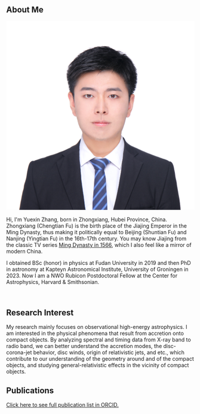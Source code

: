 ## About Me

<img class="profile-picture" src="self.jpeg">

Hi, I'm Yuexin Zhang, born in Zhongxiang, Hubei Province, China. Zhongxiang (Chengtian Fu) is the birth place of the Jiajing Emperor in the Ming Dynasty, thus making it politically equal to Beijing (Shuntian Fu) and Nanjing (Yingtian Fu) in the 16th-17th century. You may know Jiajing from the classic TV series [Ming Dynasty in 1566](https://en.wikipedia.org/wiki/Ming_Dynasty_in_1566), which I also feel like a mirror of modern China.

I obtained BSc (honor) in physics at Fudan University in 2019 and then PhD in astronomy at Kapteyn Astronomical Institute, University of Groningen in 2023. Now I am a NWO Rubicon Postdoctoral Fellow at the Center for Astrophysics, Harvard \& Smithsonian.

<br>

## Research Interest

My research mainly focuses on observational high-energy astrophysics. I am interested in the physical phenomena that result from accretion onto compact objects. By analyzing spectral and timing data from X-ray band to radio band, we can better understand the accretion modes, the disc-corona-jet behavior, disc winds, origin of relativistic jets, and etc., which contribute to our understanding of the geometry around and of the compact objects, and studying general-relativistic effects in the vicinity of compact objects.

<!-- > While all of these areas are easy to start with, it is quite complicated to further digest and do research. Previous efforts may push us towards ultimate goal.
> - With the confusing actual problems, how to solve these questions remains unknown.
> - Structual modeling of problem, complex relationships and simulation processes in the structure of the models.
>
> And I am on the way of these explorations and I have reach some achievements. -->

<!-- ## Employment

<b>Kapteyn Astronomical Institute, University of Groningen, NL</b> 2019.10--now

PhD Employee

<b>Institute of High-Energy Physics, CAS, CN</b> 2021.3--now

Visiting Researcher

<b>Department of Physics, Fudan University, CN</b> 2020.7--2020.12

Visiting Researcher

<b>Shanghai Astronomical Observatory, CAS, CN</b> 2019.6--2019.9

Summer Visiting Student -->

<!-- ## Education

<b>Kapteyn Astronomical Institute, University of Groningen, NL</b> 2019.10--now

PhD Candidate in Astronomy

<b>Department of Physics, Fudan University, CN</b> 2015.9--2019.6

B.S. (<i>Honor</i>) in Physics

<b>University of Hamburg, DE</b>, 2018.7

Summer Student -->

<!-- ## Honors

- CSC and UoG Joint PhD Scholarship, 2019--2023

- Shanghai Outstanding Graduate, 2019

- Wangdao Scholar (named after the former president of Fudan, 陈望道), 2019 -->

## Publications

[Click here to see full publication list in ORCID.](https://orcid.org/0000-0002-2268-9318)

<!-- ## Conferences

1. [Chinese Astrophysics Annual Meeting](https://mp.weixin.qq.com/s/sTRpiiAR9av1QilltNhZLg), Nanchong, CN. 2--6 Dec 2021

1. [China-India Workshop on High Energy Astrophysics](https://ch-inhea.fudan.edu.cn/), Shanghai, CN. 6--8 Nov 2020

1. [Accretion 2020 @ Fudan](https://accretion2020.fudan.edu.cn/), Shanghai, CN. 21--23 Oct 2020

1. [The Future of X-ray Timing](https://api.uva.nl/conferences-2019/the-future-of-x-ray-timing/the-future-of-x-ray-timing.html?cb), Amsterdam, NL. 21--25 Oct 2019

1. [Recent Progress in Relativistic Astrophysics](https://www.tat.physik.uni-tuebingen.de/blackholes2019/Home.html), Shanghai, CN. 6--8 May 2019 -->

<!-- ## Advice

- [Linear Algebra, Fudan Math Department](https://www.cnblogs.com/torsor/p/10292081.html)

## Abilities

- Proficient: Python, PyTorch, MATLAB, AutoCAD
- Skilled: STATA, C++, Tensorflow, Web/Android Development
- Independent research ability
- English -->
  <br>

